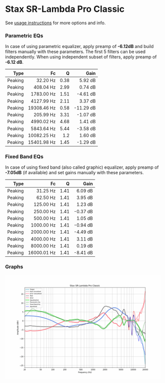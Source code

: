 # Stax SR-Lambda Pro Classic
See [usage instructions](https://github.com/jaakkopasanen/AutoEq#usage) for more options and info.

### Parametric EQs
In case of using parametric equalizer, apply preamp of **-6.12dB** and build filters manually
with these parameters. The first 5 filters can be used independently.
When using independent subset of filters, apply preamp of **-6.12 dB**.

| Type    | Fc          |    Q | Gain      |
|--------:|------------:|-----:|----------:|
| Peaking | 32.20 Hz    | 0.38 | 5.92 dB   |
| Peaking | 408.04 Hz   | 2.99 | 0.74 dB   |
| Peaking | 1783.00 Hz  | 1.51 | -4.61 dB  |
| Peaking | 4127.99 Hz  | 2.11 | 3.37 dB   |
| Peaking | 19308.46 Hz | 0.58 | -11.29 dB |
| Peaking | 205.99 Hz   | 3.31 | -1.07 dB  |
| Peaking | 4990.02 Hz  | 4.68 | 1.41 dB   |
| Peaking | 5843.64 Hz  | 5.44 | -3.58 dB  |
| Peaking | 10082.25 Hz | 1.2  | 1.60 dB   |
| Peaking | 15401.98 Hz | 1.45 | -1.29 dB  |

### Fixed Band EQs
In case of using fixed band (also called graphic) equalizer, apply preamp of **-7.05dB**
(if available) and set gains manually with these parameters.

| Type    | Fc          |    Q | Gain     |
|--------:|------------:|-----:|---------:|
| Peaking | 31.25 Hz    | 1.41 | 6.09 dB  |
| Peaking | 62.50 Hz    | 1.41 | 3.95 dB  |
| Peaking | 125.00 Hz   | 1.41 | 1.23 dB  |
| Peaking | 250.00 Hz   | 1.41 | -0.37 dB |
| Peaking | 500.00 Hz   | 1.41 | 1.05 dB  |
| Peaking | 1000.00 Hz  | 1.41 | -0.94 dB |
| Peaking | 2000.00 Hz  | 1.41 | -4.49 dB |
| Peaking | 4000.00 Hz  | 1.41 | 3.11 dB  |
| Peaking | 8000.00 Hz  | 1.41 | 0.19 dB  |
| Peaking | 16000.01 Hz | 1.41 | -8.41 dB |

### Graphs
![](./Stax%20SR-Lambda%20Pro%20Classic.png)